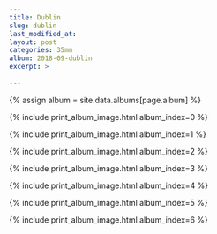 ```yaml
---
title: Dublin
slug: dublin
last_modified_at:
layout: post
categories: 35mm
album: 2018-09-dublin
excerpt: >
  
---
```

{% assign album = site.data.albums[page.album] %}

{% include print_album_image.html album_index=0 %}

{% include print_album_image.html album_index=1 %}

{% include print_album_image.html album_index=2 %}

{% include print_album_image.html album_index=3 %}

{% include print_album_image.html album_index=4 %}

{% include print_album_image.html album_index=5 %}

{% include print_album_image.html album_index=6 %}